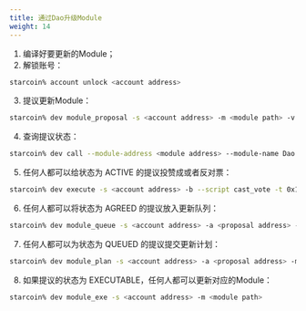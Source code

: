 ```yaml
---
title: 通过Dao升级Module
weight: 14
---
```


1. 编译好要更新的Module；
2. 解锁账号：

```bash
starcoin% account unlock <account address>
```

3. 提议更新Module：

```bash
starcoin% dev module_proposal -s <account address> -m <module path> -v <version>
```

4. 查询提议状态：

```bash
starcoin% dev call --module-address <module address> --module-name Dao --func-name proposal_state -t 0x1::STC::STC -t 0x1::UpgradeModuleDaoProposal::UpgradeModule --arg <proposal address> --arg <proposal number>
```

5. 任何人都可以给状态为 ACTIVE 的提议投赞成或者反对票：
```bash
starcoin% dev execute -s <account address> -b --script cast_vote -t 0x1::STC::STC -t 0x1::UpgradeModuleDaoProposal::UpgradeModule --arg <proposal address> --arg <proposal number> --arg <agree> --arg <votes>u128
```

6. 任何人都可以将状态为 AGREED 的提议放入更新队列：
```bash
starcoin% dev module_queue -s <account address> -a <proposal address> -m <proposal number>
```

7. 任何人都可以为状态为 QUEUED 的提议提交更新计划：
```bash
starcoin% dev module_plan -s <account address> -a <proposal address> -m <proposal number>
```

8. 如果提议的状态为 EXECUTABLE，任何人都可以更新对应的Module：
```bash
starcoin% dev module_exe -s <account address> -m <module path>
```